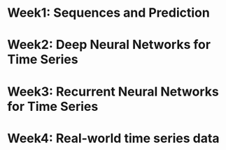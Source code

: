 # Week1: Sequences and Prediction
# Week2: Deep Neural Networks for Time Series
# Week3: Recurrent Neural Networks for Time Series
# Week4: Real-world time series data
